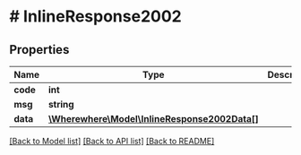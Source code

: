 # # InlineResponse2002

## Properties

Name | Type | Description | Notes
------------ | ------------- | ------------- | -------------
**code** | **int** |  |
**msg** | **string** |  |
**data** | [**\Wherewhere\Model\InlineResponse2002Data[]**](InlineResponse2002Data.md) |  |

[[Back to Model list]](../../README.md#models) [[Back to API list]](../../README.md#endpoints) [[Back to README]](../../README.md)
